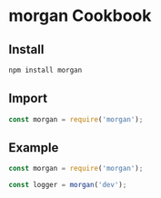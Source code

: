morgan Cookbook
===============

Install
-------
```sh
npm install morgan
```

Import
------
```js
const morgan = require('morgan');
```

Example
-------
```js
const morgan = require('morgan');

const logger = morgan('dev');
```